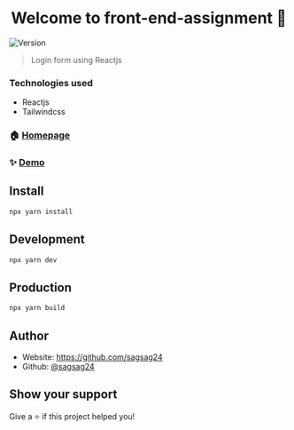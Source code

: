 <h1 align="center">Welcome to front-end-assignment 👋</h1>
<p>
  <img alt="Version" src="https://img.shields.io/badge/version-0.0.0-blue.svg?cacheSeconds=2592000" />
</p>

> Login form using Reactjs

### Technologies used

- Reactjs
- Tailwindcss

### 🏠 [Homepage](https://github.com/sagsag24/front-end-assignment)

### ✨ [Demo](https://github.com/sagsag24/front-end-assignment)

## Install

```sh
npx yarn install
```

## Development

```sh
npx yarn dev
```

## Production

```sh
npx yarn build
```

## Author

* Website: https://github.com/sagsag24
* Github: [@sagsag24](https://github.com/sagsag24)

## Show your support

Give a ⭐️ if this project helped you!